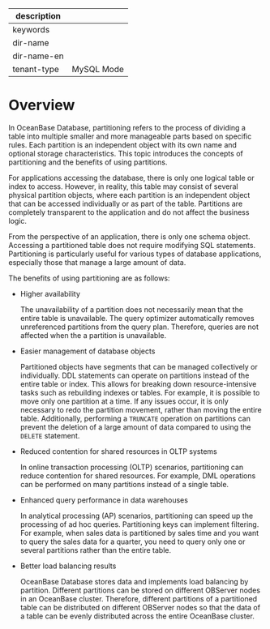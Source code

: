 |description||
|---|---|
|keywords||
|dir-name||
|dir-name-en||
|tenant-type|MySQL Mode|

# Overview

In OceanBase Database, partitioning refers to the process of dividing a table into multiple smaller and more manageable parts based on specific rules. Each partition is an independent object with its own name and optional storage characteristics. This topic introduces the concepts of partitioning and the benefits of using partitions.

For applications accessing the database, there is only one logical table or index to access. However, in reality, this table may consist of several physical partition objects, where each partition is an independent object that can be accessed individually or as part of the table. Partitions are completely transparent to the application and do not affect the business logic.

From the perspective of an application, there is only one schema object. Accessing a partitioned table does not require modifying SQL statements. Partitioning is particularly useful for various types of database applications, especially those that manage a large amount of data.

The benefits of using partitioning are as follows:

* Higher availability

   The unavailability of a partition does not necessarily mean that the entire table is unavailable. The query optimizer automatically removes unreferenced partitions from the query plan. Therefore, queries are not affected when the a partition is unavailable.

* Easier management of database objects

  Partitioned objects have segments that can be managed collectively or individually. DDL statements can operate on partitions instead of the entire table or index. This allows for breaking down resource-intensive tasks such as rebuilding indexes or tables. For example, it is possible to move only one partition at a time. If any issues occur, it is only necessary to redo the partition movement, rather than moving the entire table. Additionally, performing a `TRUNCATE` operation on partitions can prevent the deletion of a large amount of data compared to using the `DELETE` statement.

* Reduced contention for shared resources in OLTP systems

   In online transaction processing (OLTP) scenarios, partitioning can reduce contention for shared resources. For example, DML operations can be performed on many partitions instead of a single table.


* Enhanced query performance in data warehouses

   In analytical processing (AP) scenarios, partitioning can speed up the processing of ad hoc queries. Partitioning keys can implement filtering. For example, when sales data is partitioned by sales time and you want to query the sales data for a quarter, you need to query only one or several partitions rather than the entire table.

* Better load balancing results

   OceanBase Database stores data and implements load balancing by partition. Different partitions can be stored on different OBServer nodes in an OceanBase cluster. Therefore, different partitions of a partitioned table can be distributed on different OBServer nodes so that the data of a table can be evenly distributed across the entire OceanBase cluster.
